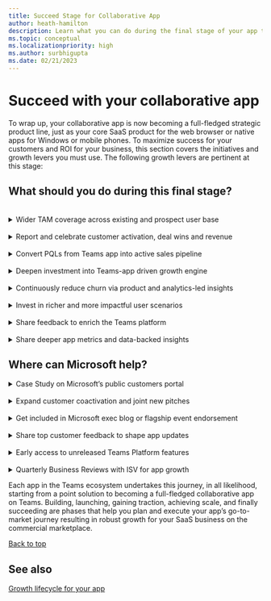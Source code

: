 ```yaml
---
title: Succeed Stage for Collaborative App
author: heath-hamilton
description: Learn what you can do during the final stage of your app to grow your app.
ms.topic: conceptual
ms.localizationpriority: high
ms.author: surbhigupta
ms.date: 02/21/2023
---
```

# Succeed with your collaborative app

To wrap up, your collaborative app is now becoming a full-fledged strategic product line, just as your core SaaS product for the web browser or native apps for Windows or mobile phones. To maximize success for your customers and ROI for your business, this section covers the initiatives and growth levers you must use. The following growth levers are pertinent at this stage:

## What should you do during this final stage?

<br>
<details>
<summary>Wider TAM coverage across existing and prospect user base</summary>

Continue to increase the usage of your collaborative app on Teams through existing customer activation. You can continue new customer acquisition via the Teams marketplace or through sales-led customer deal wins leading with your collaborative app.

To plan and support the rollout of your Teams app in your customers’ organizations, follow the guidance, resources, and best practices available [here](../../../../../promote-app-adoption.md).

</details>
<br>
<details>
<summary>Report and celebrate customer activation, deal wins and revenue</summary>

Share notable customer wins, customer success stories, and resulting revenue from user acquisition or deal wins attributed to your Teams app with the Microsoft field, account, or engineering representatives. Microsoft can selectively drive executive visibility for your app and explore any possible GTM or marketing-drive acceleration for your app.

</details>
<br>
<details>
<summary>Convert PQLs from Teams app into active sales pipeline</summary>

A core product-led growth initiative is capturing Teams marketplace trials, trials sign-ups coming from your Teams app or freemium users into potential leads to be converted into paying customers. Remember to monitor the usage patterns, user retention, and product value experienced by the trial or freemium users. Use them to determine the customers that can be converted through sales, customer success, or direct product interventions (for example, upsell, upgrade prompts).

</details>
<br>
<details>
<summary>Deepen investment into Teams-app driven growth engine</summary>

This stage is ripe to further sales, customer success, and product-led initiatives to grow your SaaS business leading with the Teams collaborative app product line you’ve built. Consider making further investments into your sales, customer success, marketing and product teams who are responsible for the Teams app so that you can win more customer deals, collaborate with Microsoft on GTM and realize net new economic value through purchases and renewals on the commercial marketplace.

</details>
<br>
<details>
<summary>Continuously reduce churn via product and analytics-led insights</summary>

Retaining users by providing them with a sticky experience is key to growing your Teams app and realizing economic value from your product and GTM investments. Ensure that you’ve [implemented robust and granular analytics](../../../../design/overview-analytics.md) for your Teams app. It should serve your need to measure when and which users have churned or are likely to churn from your app. You can them re-engage and retarget them via outreach channels within or outside your app.

</details>
<br>
<details>
<summary>Invest in richer and more impactful user scenarios</summary>

Innovation, grounded in customer needs, is the key to sustainably grow and succeed with your app on Teams.

Ensure that you monitor reviews for your app on the marketplace, user feedback coming from in-product surveys, and user behavior insights. You must also monitor app engagement analytics you’ve implemented in your app. Also, monitor customer inputs relayed by your Microsoft field, account, or engineering representatives. It helps you to continue investing in new scenarios and enhanced user experience for your collaborative app.

Keep an eye on your competitors and other leading SaaS apps in your segment to continuously learn from the market and evolve your app’s strategy and roadmap. Since Teams marketplace is public, your product team can at the minimum use the [Microsoft 365 developer sandbox](https://developer.microsoft.com/microsoft-365/dev-program) to experience other apps.

Strategic developers, who are part of the invite-only Teams engineering’s build-with partner program, can get early access to new and latest cutting-edge collaborative features on Teams app platform. It's an opportunity for you to deliver unparalleled value to customers and use global GTM and marketing moments, being an early adopter to showcase new innovation on Teams. However you can always discover and use Microsoft Teams platform features that are in [public developer preview](../../../../../whats-new.md?pivots=dev-preview).

</details>
<br>
<details>
<summary>Share feedback to enrich the Teams platform</summary>

Microsoft Teams app platform is ever-evolving with newer features that provide even more opportunities for developers like you to deliver unique, differentiated, and collaborative scenarios of value to your customers. Use your Microsoft field, account, engineering representatives to share feedback or product ask on Teams platform. You can also post product feature suggestions publicly [here](../../../../../feedback.md#feature-request-and-general-help).

</details>
<br>
<details>
<summary>Share deeper app metrics and data-backed insights</summary>

Strategic developers, who are part of the invite-only Teams engineering’s build-with partner program, can share aggregate-level user engagement and behavioral insights with Microsoft PM and UX design team. This team can collaborate with you using their vast experience of working with app developers to share best practices of designing, developing, and growing apps on Teams. You can get expert guidance on feature enhancements, hypotheses-driven growth experimentation, and roadmap planning for your Teams collaborative app.

</details>

## Where can Microsoft help?

<details>
<summary>Case Study on Microsoft’s public customers portal</summary>

Impactful case studies of how investing in a collaborative app resulted in growth for your SaaS business and how customers using your app got impacted can be published on the following customer-facing sites: [Microsoft 365 ISV Benefits Program Success Stories](https://cloudpartners.transform.microsoft.com/practices/modernworkisv?tab=success-stories) and [Customer Stories](https://customers.microsoft.com/en-us/home?sq=&ff=&p=0) on Microsoft.com. Connect with your Teams engineering representatives or the [ISV Marketplace Success Rewards Program team](mailto:rewards@microsoft.com) to check eligibility, seek guidance, and execute this motion.

</details>
<br>
<details>
<summary>Expand customer coactivation and joint new pitches</summary>

Microsoft will evaluate coactivation opportunities in large customer accounts based on customer interest, adoption opportunity (sold seat size in customer account), and so on, among other criteria. Get in touch with your Microsoft field, account, or engineering representatives to discuss potential joint customer pitches in large customer accounts.
</details>
<br>
<details>
<summary>Get included in Microsoft exec blog or flagship event endorsement</summary>

Get the power of the Microsoft executive team behind your next leadership blog or event. Review your plans for blogs or events in which you'll be participating. Develop ideas on how a Microsoft executive can help to promote your commercial marketplace offer in a blog or at an event. Reach out to the [ISV Marketplace Success Rewards Program team](mailto:rewards@microsoft.com) to request Microsoft executive endorsement. If eligible, the team will work with you to find a Microsoft executive (Director level or higher) to help endorse your Teams collaborative app available on the marketplace.

</details>
<br>
<details>
<summary>Share top customer feedback to shape app updates</summary>

Strategic developers, who are part of the invite-only Teams engineering’s build-with partner program, can learn from Microsoft PM and UX design team about incoming feedback from customers. You must specifically learn about your collaborative app or feedback at large about the segment your app belongs to. Such feedback is great input to plan customer-grounded future roadmap to enhance your app.

</details>
<br>
<details>
<summary>Early access to unreleased Teams Platform features</summary>

Microsoft-offered public [Developer Preview for Teams](../../../../../resources/dev-preview/developer-preview-intro.md) is a public program for developers, which provides early access to unreleased features in Microsoft Teams. It allows you to explore and test upcoming features for potential inclusion in your Teams app and share feedback about the feature. While the program is open for all Teams developers, strategic developers, who are part of the invite-only Teams engineering’s build-with partner program, have a direct line to work together with Microsoft engineering to use these features in their apps.

</details>
<br>
<details>
<summary>Quarterly Business Reviews with ISV for app growth</summary>

Strategic developers, who are part of the invite-only Teams engineering’s build-with partner program, can benefit from a quarterly rhythm of business with participation from product, engineering, business development, and GTM leadership from Microsoft, and partner side. It helps to together take a stock of the app’s growth, resulting business outcomes and jointly agree on next wave of business impact milestones and partnership investments.

</details>

Each app in the Teams ecosystem undertakes this journey, in all likelihood, starting from a point solution to becoming a full-fledged collaborative app on Teams. Building, launching, gaining traction, achieving scale, and finally succeeding are phases that help you plan and execute your app’s go-to-market journey resulting in robust growth for your SaaS business on the commercial marketplace.

[Back to top](#succeed-with-your-collaborative-app)

## See also

[Growth lifecycle for your app](app-growth-lifecycle.md)
